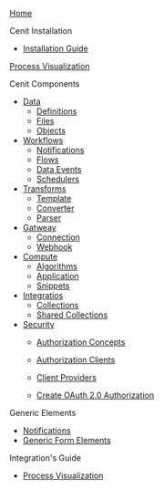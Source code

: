 [Home](/)
<!-- - Getting started -->

  <!-- - [Quick start](quickstart.md)   -->
  <!-- - [Dashboard](quickstart.md) -->
  <!-- - [Create a user](quickstart.md)   -->
  <!-- - [Full Panoramic](quickstart.md) -->

Cenit Installation
  - [Installation Guide](installation.md)

[Process Visualization](generic_view.md)

Cenit Components

- [Data](data.md)
  - [Definitions](definitions.md)
  - [Files](file.md)
  - [Objects](object.md)
- [Workflows](workflow.md)
  - [Notifications](notification.md)
  - [Flows](flow.md)
  - [Data Events](data_event.md)
  - [Schedulers](scheduler.md)
- [Transforms](transformation.md)
  - [Template](template.md)
  - [Converter](converter.md)
  - [Parser](parser.md)
- [Gatweay](gateway.md)
  - [Connection](connection.md)
  - [Webhook](webhook.md)
- [Compute](compute.md)
  - [Algorithms](algorithms.md)
  - [Application](application.md)
  - [Snippets](snippets.md)
- [Integratios](integration.md)
  - [Collections](collection.md)
  - [Shared Collections](shared_collection.md)
- [Security](security.md)
  - [Authorization Concepts](authorization.md)
  - [Authorization Clients](client.md)
  - [Client Providers](provider.md)
  - [Create OAuth 2.0 Authorization](auth_oauth_2.md)

    <!-- - [Ecommerce Packege](quickstart.md) -->

Generic Elements
- [Notifications](notifications.md)
- [Generic Form Elements](generic_action_form.md)
  

Integration's Guide

  <!-- - [Principal Concept](quickstart.md) -->
- [Process Visualization](generic_view.md)
  <!-- - [Elements](quickstart.md) -->
  <!-- - [Examples](quickstart.md) -->

<!-- - Cenit Products -->

<!-- - Cenit Core -->

<!-- - FAQ's -->
